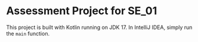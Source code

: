 # Assessment Project for SE_01

This project is built with Kotlin running on JDK 17.
In IntelliJ IDEA, simply run the `main` function.